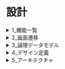 # 設計

<details>

<summary>1_機能一覧</summary>

![1_機能一覧](./img/機能一覧.drawio.png)

- それを実現することでない場合と何が違うの(この機能ができたというゴールの明確化)
- なぜそれをアプリ上で実現したいの？(この機能は必要かどうか)
- 代替機能はないか(すべての機能を上げ切ってから)

</details>

<details>

<summary>2_画面遷移</summary>

![2_画面遷移](./img/画面遷移.drawio.png)

</details>

<details>

<summary>3_論理データモデル</summary>

![論理データモデル](./img/論理データモデル.drawio.png)

</details>

<details>

<summary>4_デザイン定義</summary>

- **リセット CSS**
  - ブラウザに付属しているデフォルトのスタイルを打ち消す（リセットする）CSS
  - CSS リセットとはブラウザによるスタイルの差異をなくすことが目的

[A Modern CSS Reset](https://www.joshwcomeau.com/css/custom-css-reset/)

**SMACSS**:SMACSS(Scalable and Modular Architecture for CSS)

| 役割   | 名前                                                                                                                   |
| :----- | :--------------------------------------------------------------------------------------------------------------------- |
| BASE   | プロジェクト全体で共通の基本的なスタイルの定義                                                                         |
| Layout | ページの主要なセクションやコンテナのレイアウトに関するスタイルを定義。ヘッダー、フッター、サイドバー、グリッドシステム |
| Module | 再利用可能な部品やコンポーネントに関するスタイルを定義                                                                 |
| State  | 特定の状態や状況に応じてスタイルを変更するためのスタイルを定義する                                                     |
| Theme  | プロジェクトのテーマやスキンに関するスタイルを定義する                                                                 |

- 基本方針

  - ブロック：独立した部品の塊 `block`
  - 要素：ブロックに従属する部分 `block__elem`
  - 修飾子：バリエーションや状態を表す追加クラス `--modifier`
  - 状態：JS や UI で切り替わる状態 `is-`,`has-`
  - レイヤー：設計上の層で名前空間 `l-`=Layout,`c-`=Component/Module

- 命名ルール

  - 名詞 → 形容詞の順で考える
  - `c-nav`（名詞） → `c-nav__link`（名詞） → `c-nav__link--active`（形容詞）。BEM の原則。

  - ブロック＝再利用単位、要素は外に漏らさない
  - 例：`.c-nav__list` は `.c-nav` の内部でのみ使用。

  - 修飾子は“追加クラス”で
  - `.c-nav__link c-nav__link--primary` のように上書き依存を避ける。

  - 状態は is-/has-
  - `.is-current`, `.has-dropdown` のように動的変化を即読可能に。

  - レイヤの接頭辞で用途を即判別
  - l-（レイアウト）/c-（コンポーネント）/u-（ユーティリティ）/js-（JS フック; スタイル非対象）など。BEMIT/ITCSS 流。

  - ユーティリティは短く・単機能
  - `u-hidden`, `u-sr-only`, `u-mx-auto` など。SUIT CSS もユーティリティを明確化。

  - 英小文字＋ハイフンを基本（BEM 規則）
  - `block-name__elem-name--mod-name` プロジェクト合意があればキャメルも可（SUIT）。

  - 見た目語は修飾子/テーマ側に追放
  - `--primary`, `--emphasis`, `theme-dark` など。“青いボタン”ではなく“主要ボタン”。

  - ブレイクポイントや状況は接尾辞/ユーティリティで
  - BEMIT では @mq の名前空間/接尾辞の考え方あり（例：u-hidden@md など、実装はプロジェクトで統一）

  - 一貫性＞正解
  - 方式は BEM/SMACSS/SUIT/CUBE いずれでも、チームでガイド化して守ることが最重要

</details>

<details>

<summary>5_アーキテクチャ</summary>

- フォルダ構成(サーバー側)

```

XXXX
├─ domain/
│  ├─ model/                  　//ドメイン情報をもつエンティティを定義 (例　Member, Email)
│  └─ port/
│       └─ XXXXRepository.java //adapter/db/XXXXMybatisRepositoryAdapterのインターフェース　  集約リポジトリ
│
├─ application/
│  ├─ usecase/
│  │    ├─ XXXXUseCase.java        // 入力ポート(インターフェース)
│  │    ├─ XXXXInput.java          // ユースケースに渡すインプット情報
│  │    └─ XXXXOutput.java         // ユースケースから返すアウトプット情報
│  │
│  └─ service/
│     　└─XXXXService.java        // ユースケースの実装処理
└─ adapter/
      ├─web/
      │  ├─ XXXXController.java                // 画面からのリクエストを受け、レスポンスを返す
      │  ├─ form/XXXXForm.java          　     // 画面入力用フォームDTO
      │  └─ viewModel/XXXXViewModel.java       // 画面出力用DTO
      └─db/
         ├─XXXXMapperDto.java               // Mybatisから受け取ったデータをマッピングするDto
         └─XXXXMapper.java                  // MyBatis Mapperインターフェース
         └─XXXXMapperAdapter.java           // DBの操作や結果をドメインに渡して取得するメソッドを保持

```

- フォルダ構成(画面側)

```

src/main/resource
├─ template/                          ← Thymeleaf テンプレート
│     ├─ _layouts/
│     │     └─ default.html           ← レイアウト
│     ├─ _fragments/
│     │     ├─ header.html            ← ヘッダー
│     │     ├─ footer.html            ← フッター
│     │     └─ scripts.html           ← スクリプトタグ
│     ├─ XXXX/
│     │     └─ index.html
└─ static/                      ← 静的ファイル
   ├─ css/
   │  ├─ base/                  ← SMACSS: Base（リセット等）
   │  │  ├─ reset.css
   │  ├─ layout/                ← SMACSS: Layout（ページ骨格）
   │  │  ├─ header.css
   │  ├─ module/                ← SMACSS: Module（再利用部品）
   │  │  ├─ XXXX.css
   │  ├─ state/                 ← SMACSS: State（状態）
   │  │  ├─ state.css
   │  ├─ theme/                 ← SMACSS: Theme（配色等）
   │  │  └─ theme.css
   │  └─ main.css               ← 必要なら上記を @import もしくはビルドで結合
   └─ js/


```

</details>
